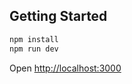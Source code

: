 ## Getting Started

```bash
npm install
npm run dev
```

Open [http://localhost:3000](http://localhost:3000) 
